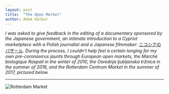 ```yaml
---
layout: post
title:  "The Open Market"
author: Adam Halbur
---
```


*I was asked to give feedback in the editing of a documentary sponsored by the Japanese government, an intimate introduction to a Cypriot marketplace with a Polish journalist and a Japanese filmmaker:* [ニコシアのバザール][bazaar-link]. *During the process, I couldn't help feel a certain longing for my own pre-coronavirus jaunts through European open markets, the Marché biologique Raspail in the winter of 2010, the Osrednja ljubljanska tržnica in the summer of 2016, and the Rotterdam Centrum Market in the summer of 2017, pictured below.*

-------------------------
![Rotterdam Market](https://live.staticflickr.com/65535/50318939046_1bf1599f29_k.jpg)

[bazaar-link]: https://cheerforart.jp/detail/4064?fbclid=IwAR3TEem48ORYZWk7HJKNKU1iywi4NK0_JURvf2zrDDKYFk0QLnXncTjGKng
